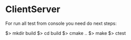 # ClientServer
For run all test from console you need do next steps:

$> mkdir build
$> cd build
$> cmake ..
$> make
$> ctest



